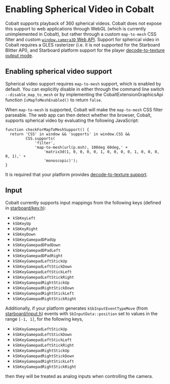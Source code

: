 # Enabling Spherical Video in Cobalt

Cobalt supports playback of 360 spherical videos.  Cobalt does not expose
this support to web applications through WebGL (which is currently
unimplemented in Cobalt), but rather through a custom `map-to-mesh` CSS
filter and custom [`window.camera3D` Web API](../dom/camera_3d.idl). Support
for spherical video in Cobalt requires a GLES rasterizer (i.e. it is not
supported for the Starboard Blitter API), and Starboard platform support for
the player
[decode-to-texture output mode](../../starboard/doc/howto_decode_to_texture.md).

## Enabling spherical video support

Spherical video support requires `map-to-mesh` support, which is enabled by
default. You can explicitly disable in either through the command line switch
`--disable_map_to_mesh` or by implementing the CobaltExtensionGraphicsApi
function `IsMapToMeshEnabled()` to return `false`.

When `map-to-mesh` is supported, Cobalt will make the `map-to-mesh` CSS filter
parseable.  The web app can then detect whether the browser, Cobalt, supports
spherical video by evaluating the following JavaScript:

```
function checkForMapToMeshSupport() {
  return 'CSS' in window && 'supports' in window.CSS &&
         CSS.supports(
             'filter',
             'map-to-mesh(url(p.msh), 100deg 60deg,' +
                 'matrix3d(1, 0, 0, 0, 0, 1, 0, 0, 0, 0, 1, 0, 0, 0, 0, 1),' +
                 'monoscopic)');
}
```

It is required that your platform provides
[decode-to-texture support](../../starboard/doc/howto_decode_to_texture.md).

## Input

Cobalt currently supports input mappings from the following keys (defined in [starboard/key.h](../../starboard/key.h)):

 - `kSbKeyLeft`
 - `kSbKeyUp`
 - `kSbKeyRight`
 - `kSbKeyDown`
 - `kSbKeyGamepadDPadUp`
 - `kSbKeyGamepadDPadDown`
 - `kSbKeyGamepadDPadLeft`
 - `kSbKeyGamepadDPadRight`
 - `kSbKeyGamepadLeftStickUp`
 - `kSbKeyGamepadLeftStickDown`
 - `kSbKeyGamepadLeftStickLeft`
 - `kSbKeyGamepadLeftStickRight`
 - `kSbKeyGamepadRightStickUp`
 - `kSbKeyGamepadRightStickDown`
 - `kSbKeyGamepadRightStickLeft`
 - `kSbKeyGamepadRightStickRight`

Additionally, if your platform generates `kSbInputEventTypeMove` (from
[starboard/input.h](../../starboard/input.h)) events with
`SbInputData::position` set to values in the range `[-1, 1]`, for the following
keys,

 - `kSbKeyGamepadLeftStickUp`
 - `kSbKeyGamepadLeftStickDown`
 - `kSbKeyGamepadLeftStickLeft`
 - `kSbKeyGamepadLeftStickRight`
 - `kSbKeyGamepadRightStickUp`
 - `kSbKeyGamepadRightStickDown`
 - `kSbKeyGamepadRightStickLeft`
 - `kSbKeyGamepadRightStickRight`

then they will be treated as analog inputs when controlling the camera.
